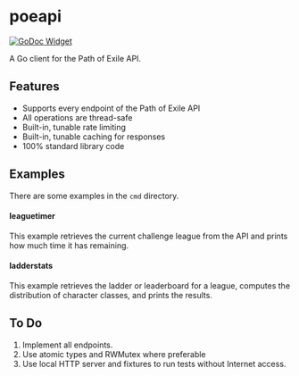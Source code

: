 # poeapi

[![GoDoc Widget]][GoDoc]

A Go client for the Path of Exile API.

## Features

* Supports every endpoint of the Path of Exile API
* All operations are thread-safe
* Built-in, tunable rate limiting
* Built-in, tunable caching for responses
* 100% standard library code

## Examples

There are some examples in the `cmd` directory.

#### leaguetimer

This example retrieves the current challenge league from the API and prints how
much time it has remaining.

#### ladderstats

This example retrieves the ladder or leaderboard for a league, computes the
distribution of character classes, and prints the results.

## To Do

1. Implement all endpoints.
1. Use atomic types and RWMutex where preferable
1. Use local HTTP server and fixtures to run tests without Internet access.

[GoDoc]: https://godoc.org/willroberts/poeapi
[GoDoc Widget]: https://godoc.org/willroberts/poeapi?status.svg
